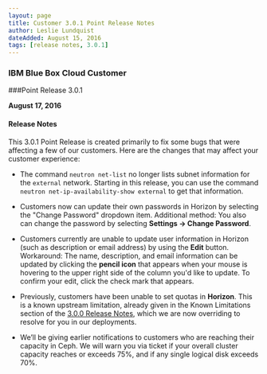 ```yaml
---
layout: page
title: Customer 3.0.1 Point Release Notes
author: Leslie Lundquist
dateAdded: August 15, 2016
tags: [release notes, 3.0.1]
---
```



### IBM Blue Box Cloud Customer
###Point Release 3.0.1

**August 17, 2016**


#### Release Notes

This 3.0.1 Point Release is created primarily to fix some bugs that were affecting a few of our customers. Here are the changes that may affect your customer experience:

 * The command `neutron net-list` no longer lists subnet information for the `external` network. Starting in this release, you can use the command `neutron net-ip-availability-show external` to get that information.

 * Customers now can update their own passwords in Horizon by selecting the "Change Password" dropdown item. Additional method: You also can change the password by selecting **Settings -> Change Password**.

 *  Customers currently are unable to update user information in Horizon (such as description or email address) by using the **Edit** button. Workaround: The name, description, and email information can be updated by clicking the **pencil icon** that appears when your mouse is hovering to the upper right side of the column you'd like to update. To confirm your edit, click the check mark that appears.

 * Previously, customers have been unable to set quotas in **Horizon**. This is a known upstream limitation, already given in the Known Limitations section of the [3.0.0 Release Notes](http://ibm-blue-box-help.github.io/help-documentation/gettingstarted/commontech/Customer_3.0.0_Release_Notes/), which we are now overriding to resolve for you in our deployments. 

 * We’ll be giving earlier notifications to customers who are reaching their capacity in Ceph. We will warn you via ticket if your overall cluster capacity reaches or exceeds 75%, and if any single logical disk exceeds 70%.

